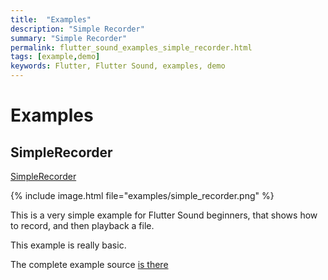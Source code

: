 ```yaml
---
title:  "Examples"
description: "Simple Recorder"
summary: "Simple Recorder"
permalink: flutter_sound_examples_simple_recorder.html
tags: [example,demo]
keywords: Flutter, Flutter Sound, examples, demo
---
```

# Examples

## SimpleRecorder

[SimpleRecorder](https://github.com/dooboolab/flutter_sound/blob/master/flutter_sound/example/lib/simple_recorder/simple_recorder.dart)

{% include image.html file="examples/simple_recorder.png" %}

This is a very simple example for Flutter Sound beginners, that shows how to record, and then playback a file.

This example is really basic.

The complete example source [is there](https://github.com/dooboolab/flutter_sound/blob/master/flutter_sound/example/lib/simple_recorder/simple_recorder.dart)
